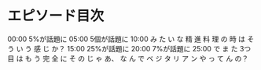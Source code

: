 # エピソード目次

00:00 5%が話題に
05:00 5個が話題に
10:00  み た い な 精 進 料 理 の 時 は そ う い う 感 じ か？
15:00 25%が話題に
20:00 7%が話題に
25:00  で ま た 3つ目 は も う 完 全 に そ の じ ゃ あ、 な ん で ベ ジ タ リ ア ン や っ て ん の？